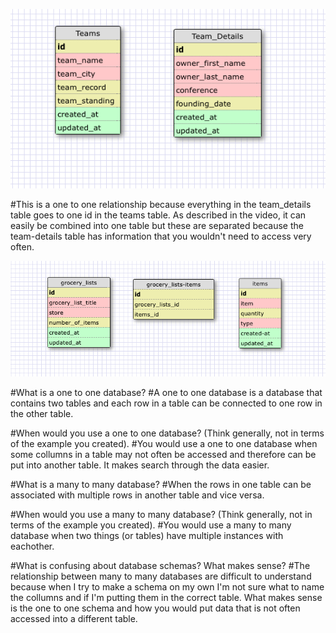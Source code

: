 ![One to One schema](imgs/one-to-one-schema.png)

#This is a one to one relationship because everything in the team_details table goes to one id in the teams table. As described in the video, it can easily be combined into one table but these are separated because the team-details table has information that you wouldn't need to access very often.

![Many to many schema](imgs/many-to-many-schema.png)


#What is a one to one database?
#A one to one database is a database that contains two tables and each row in a table can be connected to one row in the other table.

#When would you use a one to one database? (Think generally, not in terms of the example you created).
#You would use a one to one database when some collumns in a table may not often be accessed and therefore can be put into another table. It makes search through the data easier.

#What is a many to many database?
#When the rows in one table can be associated with multiple rows in another table and vice versa.

#When would you use a many to many database? (Think generally, not in terms of the example you created).
#You would use a many to many database when two things (or tables) have multiple instances with eachother.

#What is confusing about database schemas? What makes sense?
#The relationship between many to many databases are difficult to understand because when I try to make a schema on my own I'm not sure what to name the collumns and if I'm putting them in the correct table. What makes sense is the one to one schema and how you would put data that is not often accessed into a different table.